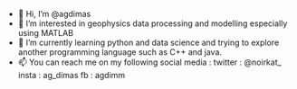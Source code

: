 - 👋 Hi, I’m @agdimas
- 👀 I’m interested in geophysics data processing and modelling especially using MATLAB
- 🌱 I’m currently learning python and data science and trying to explore another programming language such as C++ and java.
- 📫 You can reach me on my following social media :
      twitter : @noirkat_
      insta   : ag_dimas
      fb      : agdimm

<!---
agdimas/agdimas is a ✨ special ✨ repository because its `README.md` (this file) appears on your GitHub profile.
You can click the Preview link to take a look at your changes.
--->
